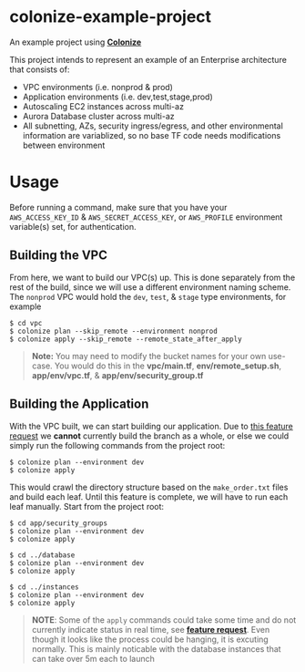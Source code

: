 # colonize-example-project
An example project using **[Colonize](https://github.com/craigmonson/colonize)**

This project intends to represent an example of an Enterprise architecture that consists of:

- VPC environments (i.e. nonprod & prod)
- Application environments (i.e. dev,test,stage,prod)
- Autoscaling EC2 instances across multi-az
- Aurora Database cluster across multi-az
- All subnetting, AZs, security ingress/egress, and other environmental information are variablized, so no base TF code needs modifications between environment


# Usage
Before running a command, make sure that you have your `AWS_ACCESS_KEY_ID` & 
`AWS_SECRET_ACCESS_KEY`, or `AWS_PROFILE` environment variable(s) set, for authentication.

## Building the VPC

From here, we want to build our VPC(s) up. This is done separately from the rest of the build, 
since we will use a different environment naming scheme. The `nonprod` VPC would hold the `dev`,
`test`, & `stage` type environments, for example

    $ cd vpc
    $ colonize plan --skip_remote --environment nonprod
    $ colonize apply --skip_remote --remote_state_after_apply

> **Note:** You may need to modify the bucket names for your own use-case. You would do this in 
the **vpc/main.tf**, **env/remote_setup.sh**, **app/env/vpc.tf**, & **app/env/security_group.tf**


## Building the Application

With the VPC built, we can start building our application. Due to [this feature request](https://github.com/craigmonson/colonize/issues/4) 
we **cannot** currently build the branch as a whole, or else we could simply run the following 
commands from the project root:

    $ colonize plan --environment dev
    $ colonize apply

This would crawl the directory structure based on the `make_order.txt` files and build each leaf.
Until this feature is complete, we will have to run each leaf manually. Start from the project
root:

    $ cd app/security_groups
    $ colonize plan --environment dev
    $ colonize apply

    $ cd ../database
    $ colonize plan --environment dev
    $ colonize apply

    $ cd ../instances
    $ colonize plan --environment dev
    $ colonize apply


> **NOTE**: Some of the `apply` commands could take some time and do not currently indicate 
status in real time, see **[feature request](https://github.com/craigmonson/colonize/issues/24)**.
> Even though it looks like the process could be hanging, it is excuting normally. This is mainly
> noticable with the database instances that can take over 5m each to launch


